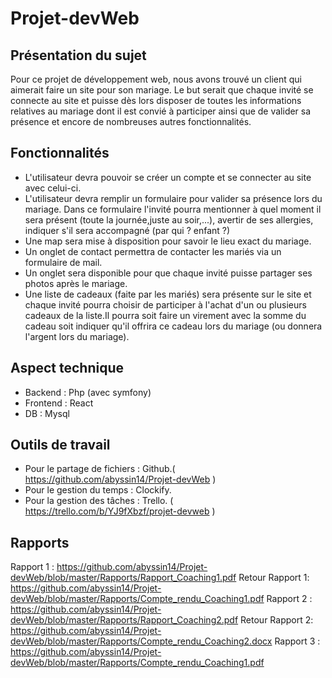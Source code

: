 # Projet-devWeb

## Présentation du sujet
Pour ce projet de développement web, nous avons trouvé un client qui aimerait faire un site pour son mariage. Le but serait que chaque invité se connecte au site et puisse dès lors disposer de toutes les informations relatives au mariage dont il est convié à participer ainsi que de valider sa présence et encore de nombreuses autres fonctionnalités.

 ## Fonctionnalités
 - L'utilisateur devra pouvoir se créer un compte et se connecter au site avec celui-ci.
 - L'utilisateur devra remplir un formulaire pour valider sa présence lors du mariage. Dans ce formulaire l'invité pourra mentionner à quel moment il sera présent (toute la journée,juste au soir,...), avertir de ses allergies, indiquer s'il sera accompagné (par qui ? enfant ?)
 - Une map sera mise à disposition pour savoir le lieu exact du mariage.
 - Un onglet de contact permettra de contacter les mariés via un formulaire de mail.
 - Un onglet sera disponible pour que chaque invité puisse partager ses photos après le mariage.
 - Une liste de cadeaux (faite par les mariés) sera présente sur le site et chaque invité pourra choisir de participer à l'achat d'un ou      plusieurs cadeaux de la liste.Il pourra soit faire un virement avec la somme du cadeau soit indiquer qu'il offrira ce cadeau lors du        mariage (ou donnera l'argent lors du mariage).
  
  ## Aspect technique
  - Backend : Php (avec symfony)
  - Frontend : React
  - DB : Mysql
  
  ## Outils de travail
  - Pour le partage de fichiers : Github.( https://github.com/abyssin14/Projet-devWeb )
  - Pour le gestion du temps : Clockify.
  - Pour la gestion des tâches : Trello. ( https://trello.com/b/YJ9fXbzf/projet-devweb )
  
  ## Rapports 
   Rapport 1 : https://github.com/abyssin14/Projet-devWeb/blob/master/Rapports/Rapport_Coaching1.pdf 
   Retour Rapport 1: https://github.com/abyssin14/Projet-devWeb/blob/master/Rapports/Compte_rendu_Coaching1.pdf
   Rapport 2 : https://github.com/abyssin14/Projet-devWeb/blob/master/Rapports/Rapport_Coaching2.pdf
   Retour Rapport 2: https://github.com/abyssin14/Projet-devWeb/blob/master/Rapports/Compte_rendu_Coaching2.docx
   Rapport 3 : https://github.com/abyssin14/Projet-devWeb/blob/master/Rapports/Compte_rendu_Coaching1.pdf
   
